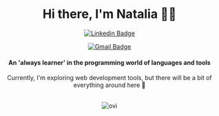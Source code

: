 <h1 align="center">Hi there, I'm Natalia 👋🏾</h1>

<div align="center">
  
[![Linkedin Badge](https://img.shields.io/badge/LinkedIn--000?style=social&logo=Linkedin&logoColor=0077B5&link=https://www.linkedin.com/in/natalialeo/)](https://www.linkedin.com/in/natalialeo/)
  
[![Gmail Badge](https://img.shields.io/badge/email--000?style=social&logo=Gmail&logoColor=red&link=mailto:natalia.jleonardo@gmail.com)](mailto:natalia.jleonardo@gmail.com)
</div>

<h4 align="center">An 'always learner' in the programming world of languages and tools</h4>

<div align="center">
Currently, I'm exploring web development tools, but there will be a bit of everything around here 🔭
</div>

<br/>

<p align="center">
  <img src="https://github-readme-stats.vercel.app/api/top-langs?username=nataliajl&show_icons=true&locale=en&layout=compact&theme=default" alt="ovi" />
</p>


<!--
**nataliajl/nataliajl** is a ✨ _special_ ✨ repository because its `README.md` (this file) appears on your GitHub profile.

Here are some ideas to get you started:

- 🔭 I’m currently working on ...
- 🌱 I’m currently learning ...
- 👯 I’m looking to collaborate on ...
- 🤔 I’m looking for help with ...
- 💬 Ask me about ...
- 📫 How to reach me: ...
- 😄 Pronouns: ...
- ⚡ Fun fact: ...
-->

